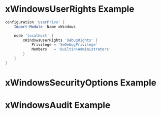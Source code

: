 # xWindowsUserRights Example
```powershell
configuration 'UserPrivs' {
    Import-Module -Name xWindows

    node 'localhost' {
        xWindowsUserRights 'DebugRights' {
            Privilege = 'SeDebugPrivilege'
            Members   = 'Builtin\Administrators'
        }
    }
}
```

# xWindowsSecurityOptions Example

# xWindowsAudit Example